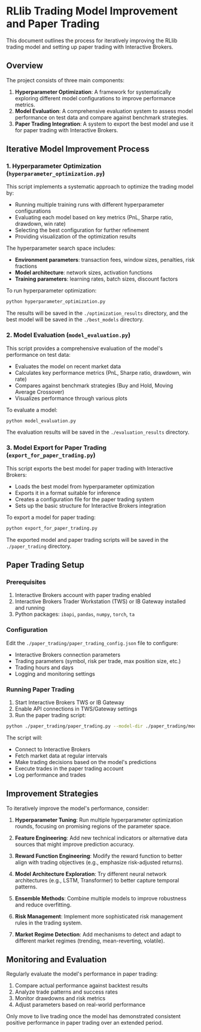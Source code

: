 # RLlib Trading Model Improvement and Paper Trading

This document outlines the process for iteratively improving the RLlib trading model and setting up paper trading with Interactive Brokers.

## Overview

The project consists of three main components:

1. **Hyperparameter Optimization**: A framework for systematically exploring different model configurations to improve performance metrics.
2. **Model Evaluation**: A comprehensive evaluation system to assess model performance on test data and compare against benchmark strategies.
3. **Paper Trading Integration**: A system to export the best model and use it for paper trading with Interactive Brokers.

## Iterative Model Improvement Process

### 1. Hyperparameter Optimization (`hyperparameter_optimization.py`)

This script implements a systematic approach to optimize the trading model by:

- Running multiple training runs with different hyperparameter configurations
- Evaluating each model based on key metrics (PnL, Sharpe ratio, drawdown, win rate)
- Selecting the best configuration for further refinement
- Providing visualization of the optimization results

The hyperparameter search space includes:

- **Environment parameters**: transaction fees, window sizes, penalties, risk fractions
- **Model architecture**: network sizes, activation functions
- **Training parameters**: learning rates, batch sizes, discount factors

To run hyperparameter optimization:

```bash
python hyperparameter_optimization.py
```

The results will be saved in the `./optimization_results` directory, and the best model will be saved in the `./best_models` directory.

### 2. Model Evaluation (`model_evaluation.py`)

This script provides a comprehensive evaluation of the model's performance on test data:

- Evaluates the model on recent market data
- Calculates key performance metrics (PnL, Sharpe ratio, drawdown, win rate)
- Compares against benchmark strategies (Buy and Hold, Moving Average Crossover)
- Visualizes performance through various plots

To evaluate a model:

```bash
python model_evaluation.py
```

The evaluation results will be saved in the `./evaluation_results` directory.

### 3. Model Export for Paper Trading (`export_for_paper_trading.py`)

This script exports the best model for paper trading with Interactive Brokers:

- Loads the best model from hyperparameter optimization
- Exports it in a format suitable for inference
- Creates a configuration file for the paper trading system
- Sets up the basic structure for Interactive Brokers integration

To export a model for paper trading:

```bash
python export_for_paper_trading.py
```

The exported model and paper trading scripts will be saved in the `./paper_trading` directory.

## Paper Trading Setup

### Prerequisites

1. Interactive Brokers account with paper trading enabled
2. Interactive Brokers Trader Workstation (TWS) or IB Gateway installed and running
3. Python packages: `ibapi`, `pandas`, `numpy`, `torch`, `ta`

### Configuration

Edit the `./paper_trading/paper_trading_config.json` file to configure:

- Interactive Brokers connection parameters
- Trading parameters (symbol, risk per trade, max position size, etc.)
- Trading hours and days
- Logging and monitoring settings

### Running Paper Trading

1. Start Interactive Brokers TWS or IB Gateway
2. Enable API connections in TWS/Gateway settings
3. Run the paper trading script:

```bash
python ./paper_trading/paper_trading.py --model-dir ./paper_trading/models/model_YYYYMMDDHHMMSS
```

The script will:
- Connect to Interactive Brokers
- Fetch market data at regular intervals
- Make trading decisions based on the model's predictions
- Execute trades in the paper trading account
- Log performance and trades

## Improvement Strategies

To iteratively improve the model's performance, consider:

1. **Hyperparameter Tuning**: Run multiple hyperparameter optimization rounds, focusing on promising regions of the parameter space.

2. **Feature Engineering**: Add new technical indicators or alternative data sources that might improve prediction accuracy.

3. **Reward Function Engineering**: Modify the reward function to better align with trading objectives (e.g., emphasize risk-adjusted returns).

4. **Model Architecture Exploration**: Try different neural network architectures (e.g., LSTM, Transformer) to better capture temporal patterns.

5. **Ensemble Methods**: Combine multiple models to improve robustness and reduce overfitting.

6. **Risk Management**: Implement more sophisticated risk management rules in the trading system.

7. **Market Regime Detection**: Add mechanisms to detect and adapt to different market regimes (trending, mean-reverting, volatile).

## Monitoring and Evaluation

Regularly evaluate the model's performance in paper trading:

1. Compare actual performance against backtest results
2. Analyze trade patterns and success rates
3. Monitor drawdowns and risk metrics
4. Adjust parameters based on real-world performance

Only move to live trading once the model has demonstrated consistent positive performance in paper trading over an extended period.